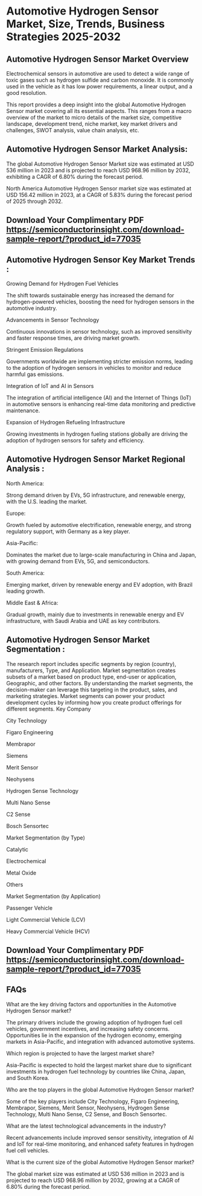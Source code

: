 # Automotive Hydrogen Sensor Market, Size, Trends, Business Strategies 2025-2032

## Automotive Hydrogen Sensor Market Overview
Electrochemical sensors in automotive are used to detect a wide range of toxic gases such as hydrogen sulfide and carbon monoxide. It is commonly used in the vehicle as it has low power requirements, a linear output, and a good resolution.

This report provides a deep insight into the global Automotive Hydrogen Sensor market covering all its essential aspects. This ranges from a macro overview of the market to micro details of the market size, competitive landscape, development trend, niche market, key market drivers and challenges, SWOT analysis, value chain analysis, etc.

## Automotive Hydrogen Sensor Market Analysis:
 

The global Automotive Hydrogen Sensor Market size was estimated at USD 536 million in 2023 and is projected to reach USD 968.96 million by 2032, exhibiting a CAGR of 6.80% during the forecast period.

North America Automotive Hydrogen Sensor market size was estimated at USD 156.42 million in 2023, at a CAGR of 5.83% during the forecast period of 2025 through 2032.


## Download Your Complimentary PDF  https://semiconductorinsight.com/download-sample-report/?product_id=77035


## Automotive Hydrogen Sensor Key Market Trends  :
Growing Demand for Hydrogen Fuel Vehicles

The shift towards sustainable energy has increased the demand for hydrogen-powered vehicles, boosting the need for hydrogen sensors in the automotive industry.

Advancements in Sensor Technology

Continuous innovations in sensor technology, such as improved sensitivity and faster response times, are driving market growth.

Stringent Emission Regulations

Governments worldwide are implementing stricter emission norms, leading to the adoption of hydrogen sensors in vehicles to monitor and reduce harmful gas emissions.

Integration of IoT and AI in Sensors

The integration of artificial intelligence (AI) and the Internet of Things (IoT) in automotive sensors is enhancing real-time data monitoring and predictive maintenance.

Expansion of Hydrogen Refueling Infrastructure

Growing investments in hydrogen fueling stations globally are driving the adoption of hydrogen sensors for safety and efficiency.

## Automotive Hydrogen Sensor Market Regional Analysis :
North America:

Strong demand driven by EVs, 5G infrastructure, and renewable energy, with the U.S. leading the market.

Europe:

Growth fueled by automotive electrification, renewable energy, and strong regulatory support, with Germany as a key player.

Asia-Pacific:

Dominates the market due to large-scale manufacturing in China and Japan, with growing demand from EVs, 5G, and semiconductors.

South America:

Emerging market, driven by renewable energy and EV adoption, with Brazil leading growth.

Middle East & Africa:

Gradual growth, mainly due to investments in renewable energy and EV infrastructure, with Saudi Arabia and UAE as key contributors.

## Automotive Hydrogen Sensor Market Segmentation :
The research report includes specific segments by region (country), manufacturers, Type, and Application. Market segmentation creates subsets of a market based on product type, end-user or application, Geographic, and other factors. By understanding the market segments, the decision-maker can leverage this targeting in the product, sales, and marketing strategies. Market segments can power your product development cycles by informing how you create product offerings for different segments.
Key Company

City Technology

Figaro Engineering

Membrapor

Siemens

Merit Sensor

Neohysens

Hydrogen Sense Technology

Multi Nano Sense

C2 Sense

Bosch Sensortec

Market Segmentation (by Type)

Catalytic

Electrochemical

Metal Oxide

Others

Market Segmentation (by Application)

Passenger Vehicle

Light Commercial Vehicle (LCV)

Heavy Commercial Vehicle (HCV)


## Download Your Complimentary PDF  https://semiconductorinsight.com/download-sample-report/?product_id=77035

## FAQs
 

What are the key driving factors and opportunities in the Automotive Hydrogen Sensor market?

The primary drivers include the growing adoption of hydrogen fuel cell vehicles, government incentives, and increasing safety concerns. Opportunities lie in the expansion of the hydrogen economy, emerging markets in Asia-Pacific, and integration with advanced automotive systems.


Which region is projected to have the largest market share?

Asia-Pacific is expected to hold the largest market share due to significant investments in hydrogen fuel technology by countries like China, Japan, and South Korea.


Who are the top players in the global Automotive Hydrogen Sensor market?

Some of the key players include City Technology, Figaro Engineering, Membrapor, Siemens, Merit Sensor, Neohysens, Hydrogen Sense Technology, Multi Nano Sense, C2 Sense, and Bosch Sensortec.


What are the latest technological advancements in the industry?

Recent advancements include improved sensor sensitivity, integration of AI and IoT for real-time monitoring, and enhanced safety features in hydrogen fuel cell vehicles.


What is the current size of the global Automotive Hydrogen Sensor market?

The global market size was estimated at USD 536 million in 2023 and is projected to reach USD 968.96 million by 2032, growing at a CAGR of 6.80% during the forecast period.


